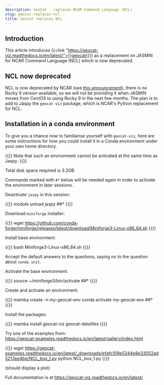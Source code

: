 ```yaml
---
description: GeoCat - replaces NCAR Command Language (NCL)
slug: geocat-replaces-ncl
title: Geocat replaces NCL
---
```


## Introduction

This article introduces {{<link "https://geocat-viz.readthedocs.io/en/latest/">}}geocat{{</link>}} as a replacement on JASMIN for NCAR Command Language (NCL) which is now deprecated.

## NCL now deprecated

NCL is now deprecated by NCAR (see [this announcement](https://www.ncl.ucar.edu/Document/Pivot_to_Python/)),
there is no Rocky 9 version available, so we will not be providing it when JASMIN moves from CentOS to using
Rocky 9 in the next few months. The plan is to add to Jaspy the `geocat-viz` package, which is NCAR's Python
replacement for NCL. 

## Installation in a conda environment

To give you a chance now to familiarise yourself with `geocat-viz`, here are some
instructions for how you could install it in a Conda environment under your own home directory.

{{<alert type="info">}}
Note that such an environment cannot be activated at the same time as Jaspy.
{{</alert>}}

Total disk space required is 3.2GB.

Commands marked with `#*` below will be needed again in order to activate the environment in later sessions.

Deactivate `jaspy` in this session:

{{<command user="user" host="sci1">}}
module unload jaspy     ##*
{{</command>}}

Download `miniforge` installer:

{{<command user="user" host="sci1">}}
wget <https://github.com/conda-forge/miniforge/releases/latest/download/Miniforge3-Linux-x86_64.sh>
{{</command>}}

Install base environment:

{{<command user="user" host="sci1">}}
bash Miniforge3-Linux-x86_64.sh
{{</command>}}

Accept the default answers to the questions, saying no to the question about `conda init`.

Activate the base environment:

{{<command user="user" host="sci1">}}
source ~/miniforge3/bin/activate  ##*
{{</command>}}

Create and activate an environment:

{{<command user="user" host="sci1">}}
mamba create -n my-geocat-env
conda activate my-geocat-env    ##*
{{</command>}}

Install the packages:

{{<command user="user" host="sci1">}}
mamba install geocat-viz geocat-datafiles
{{</command>}}

Try one of the examples from:\
https://geocat-examples.readthedocs.io/en/latest/gallery/index.html

{{<command user="user" host="sci1">}}
wget https://geocat-examples.readthedocs.io/en/latest/_downloads/efafc109e5344e8e33052ad5213ee4be/NCL_box_1.py
python NCL_box_1.py
{{</command>}}

(should display a plot)

Full documentation is at <https://geocat-viz.readthedocs.io/en/latest/>